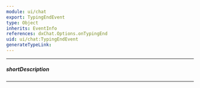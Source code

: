 ```yaml
---
module: ui/chat
export: TypingEndEvent
type: Object
inherits: EventInfo
references: dxChat.Options.onTypingEnd
uid: ui/chat:TypingEndEvent
generateTypeLink: 
---
```

---
##### shortDescription
<!-- Description goes here -->

---
<!-- Description goes here -->
